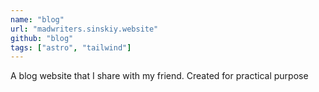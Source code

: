 ```yaml
---
name: "blog"
url: "madwriters.sinskiy.website"
github: "blog"
tags: ["astro", "tailwind"]
---
```


A blog website that I share with my friend. Created for practical purpose
